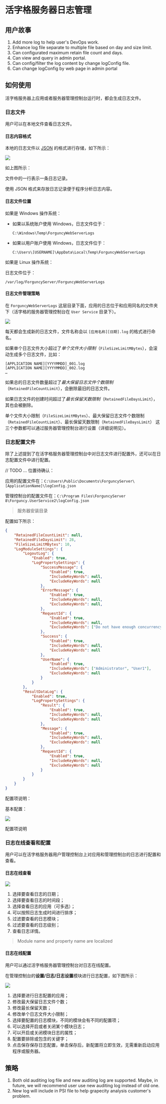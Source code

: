 # 活字格服务器日志管理



## 用户故事

1. Add more log to help user's DevOps work.
2. Enhance log file separate to multiple file based on day and size limit.
3. Can configurated maximum retain file count and days.
4. Can view and query in admin portal.
5. Can config/filter the log content by change logConfig file.
6. Can change logConfig by web page in admin portal

## 如何使用

活字格服务器上应用或者服务器管理控制台运行时，都会生成日志文件。

### 日志文件

用户可以在本地文件查看日志文件。

#### 日志内容格式

本地的日志文件以 [JSON](https://www.json.org/json-zh.html) 的格式进行存储，如下所示：

![](../images/日志格式.png)

如上图所示：

文件中的一行表示一条日志记录。

使用 JSON 格式来存放日志记录便于程序分析日志内容。

#### 日志文件位置

如果是 Windows 操作系统：

- 如果以系统账户使用 Windows，日志文件位于：

  `C:\Windows\Temp\ForguncyWebServerLogs`

- 如果以用户账户使用 Windows，日志文件位于：

  `C:\Users\[USERNAME]\AppData\Local\Temp\ForguncyWebServerLogs`

如果是 Linux 操作系统：

日志文件位于：

`/var/log/ForguncyServer/ForguncyWebServerLogs`

#### 日志文件管理策略

在 `ForguncyWebServerLogs` 这层目录下面，应用的日志位于和应用同名的文件夹下（活字格的服务器管理控制台在 `User Service` 目录下）。



![](../images/日志文件目录.png)

每天都会生成新的日志文件，文件名称会以 `[应用名称][日期].log` 的格式进行命名。

如果单个日志文件大小超过了*单个文件大小限制*（`FileSizeLimitMBytes`），会滚动生成多个日志文件，比如：

```
[APPLICATION NAME][YYYYMMDD]_001.log
[APPLICATION NAME][YYYYMMDD]_002.log
…
```

如果总的日志文件数量超过了*最大保留日志文件个数限制*（`RetainedFileCountLimit`），会删除最旧的日志文件。

如果日志文件的创建时间超过了*最长保留天数限制*（`RetainedFileDaysLimit`），其也会被删除。

单个文件大小限制（`FileSizeLimitMBytes`）、最大保留日志文件个数限制（`RetainedFileCountLimit`）、最长保留天数限制（`RetainedFileDaysLimit`） 这三个参数都可以通过服务器管理控制台进行设置（详细说明见）。



### 日志配置文件

除了上述提到了在活字格服务器管理控制台中对日志文件进行配置外，还可以在日志配置文件中进行配置。

// TODO ... 位置待确认：

应用的配置文件在：`C:\Users\Public\Documents\ForguncyServer\[ApplicationName]\logConfig.json`

管理控制台的配置文件在：`C:\Program Files\ForguncyServer 8\Forguncy.UserService2\logConfig.json`

> 服务器安装目录



配置如下所示：

```json
{
    "RetainedFileCountLimit": null,
    "RetainedFileDaysLimit": 28,
    "FileSizeLimitMBytes": 10,
    "LogModuleSettings": {
        "LogoutLog": {
            "Enabled": true,
            "LogPropertySettings": {
                "SuccessMessage": {
                    "Enabled": true,
                    "IncludeKeyWords": null,
                    "ExcludeKeyWords": null
                },
                "ErrorMessage": {
                    "Enabled": true,
                    "IncludeKeyWords": null,
                    "ExcludeKeyWords": null,
                },
                "RequestId": {
                    "Enabled": true,
                    "IncludeKeyWords": null,
                    "ExcludeKeyWords": ["Do not have enough concurrency license"]
                },
                "Success": {
                    "Enabled": true,
                    "IncludeKeyWords": null,
                    "ExcludeKeyWords": null
                },
                "UserName": {
                    "Enabled": true,
                    "IncludeKeyWords": ["Administrator", "User1"],
                    "ExcludeKeyWords": null
                }
            }
        },
        "ResultDataLog": {
            "Enabled": true,
            "LogPropertySettings": {
                "Result": {
                    "Enabled": true,
                    "IncludeKeyWords": null,
                    "ExcludeKeyWords": null
                },
                "Message": {
                    "Enabled": true,
                    "IncludeKeyWords": null,
                    "ExcludeKeyWords": null
                },
                "RequestId": {
                    "Enabled": true,
                    "IncludeKeyWords": null,
                    "ExcludeKeyWords": null
                }
            }
        }
    }
}
```



配置项说明：

基本配置：

![](../images/日志配置文件.png)



配置项说明





### 日志在线查看和配置

用户可以在活字格服务器用户管理控制台上对应用和管理控制台的日志进行配置和查看。

#### 日志在线查看

![](../images/日志查看.png)



1. 选择要查看日志的日期；
2. 选择要查看日志的时间段；
3. 选择查看日志的应用（可多选）；
4. 可以按照日志生成时间进行排序；
5. 过滤要查看的日志模块；
6. 过滤要查看的日志级别；
7. 查看日志详情。



> Module name and property name are localized



#### 日志在线配置

用户可以通过活字格服务器管理控制台对日志在线配置。

在管理控制台的**设置/日志/日志设置**模块进行日志配置，如下图所示：

![](../images/日志在线配置.png)

1. 选择要进行日志配置的应用；
2. 修改最大保留日志文件个数；
3. 修改最长保留天数；
4. 修改单个日志文件大小限制；
5. 选择要配置的日志模块，不同的模块会有不同的配置项；
6. 可以选择开启或者关闭某个模块日志；
7. 可以开启或关闭模块日志的属性；
8. 配置要排除或包含的关键字；
9. 点击保存保存日志配置，单击保存后，新配置将立即生效，无需重新启动应用程序或服务器。

## 策略

1. Both old auditing log file and new auditing log are supported. Maybe, in future, we will recommend user use new auditing log instead of old one. 
2. New log will include in PSI file to help grapecity analysis customer's problem.


